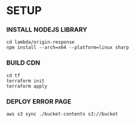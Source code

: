 # SETUP

### INSTALL NODEJS LIBRARY
```
cd lambda/origin-response
npm install --arch=x64 --platform=linux sharp
```

### BUILD CDN
```
cd tf
terraform init
terraform apply
```

### DEPLOY ERROR PAGE
```
aws s3 sync ./bucket-contents s3://bucket
```
